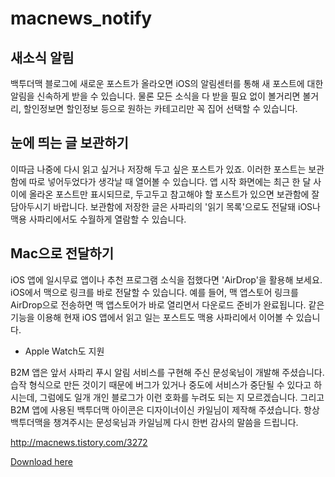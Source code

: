 # macnews_notify

## 새소식 알림  
백투더맥 블로그에 새로운 포스트가 올라오면 iOS의 알림센터를 통해 새 포스트에 대한 알림을 신속하게 받을 수 있습니다. 물론 모든 소식을 다 받을 필요 없이 볼거리면 볼거리, 할인정보면 할인정보 등으로 원하는 카테고리만 꼭 집어 선택할 수 있습니다.

## 눈에 띄는 글 보관하기  
이따금 나중에 다시 읽고 싶거나 저장해 두고 싶은 포스트가 있죠. 이러한 포스트는 보관함에 따로 넣어두었다가 생각날 때 열어볼 수 있습니다. 앱 시작 화면에는 최근 한 달 사이에 올라온 포스트만 표시되므로, 두고두고 참고해야 할 포스트가 있으면 보관함에 잘 담아두시기 바랍니다. 보관함에 저장한 글은 사파리의 '읽기 목록'으로도 전달돼 iOS나 맥용 사파리에서도 수월하게 열람할 수 있습니다.

## Mac으로 전달하기
iOS 앱에 일시무료 앱이나 추천 프로그램 소식을 접했다면 'AirDrop'을 활용해 보세요. iOS에서 맥으로 링크를 바로 전달할 수 있습니다. 예를 들어, 맥 앱스토어 링크를 AirDrop으로 전송하면 맥 앱스토어가 바로 열리면서 다운로드 준비가 완료됩니다. 같은 기능을 이용해 현재 iOS 앱에서 읽고 일는 포스트도 맥용 사파리에서 이어볼 수 있습니다.

- Apple Watch도 지원

B2M 앱은 앞서 사파리 푸시 알림 서비스를 구현해 주신 문성욱님이 개발해 주셨습니다. 습작 형식으로 만든 것이기 때문에 버그가 있거나 중도에 서비스가 중단될 수 있다고 하시는데, 그럼에도 일개 개인 블로그가 이런 호화를 누려도 되는 지 모르겠습니다. 그리고 B2M 앱에 사용된 백투더맥 아이콘은 디자이너이신 카일님이 제작해 주셨습니다. 항상 백투더맥을 챙겨주시는 문성욱님과 카일님께 다시 한번 감사의 말씀을 드립니다.  

http://macnews.tistory.com/3272  

[Download here](https://itunes.apple.com/kr/app/b2m/id979024593?mt=8)  
